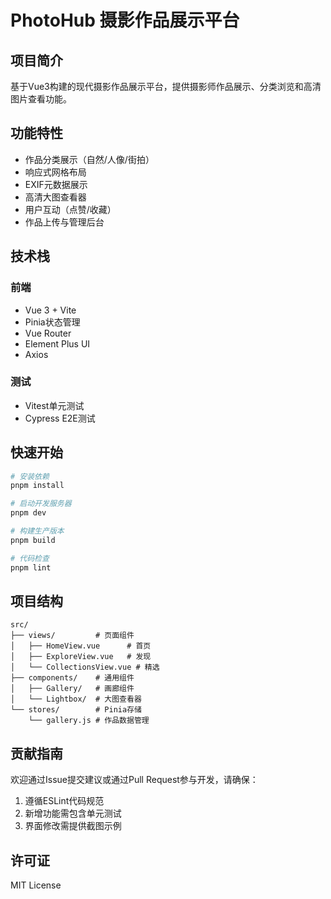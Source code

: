 # PhotoHub 摄影作品展示平台

## 项目简介
基于Vue3构建的现代摄影作品展示平台，提供摄影师作品展示、分类浏览和高清图片查看功能。

## 功能特性
- 作品分类展示（自然/人像/街拍）
- 响应式网格布局
- EXIF元数据展示
- 高清大图查看器
- 用户互动（点赞/收藏）
- 作品上传与管理后台

## 技术栈
### 前端
- Vue 3 + Vite
- Pinia状态管理
- Vue Router
- Element Plus UI
- Axios

### 测试
- Vitest单元测试
- Cypress E2E测试

## 快速开始
```sh
# 安装依赖
pnpm install

# 启动开发服务器
pnpm dev

# 构建生产版本
pnpm build

# 代码检查
pnpm lint
```

## 项目结构
```
src/
├── views/         # 页面组件
│   ├── HomeView.vue      # 首页
│   ├── ExploreView.vue   # 发现
│   └── CollectionsView.vue # 精选
├── components/    # 通用组件
│   ├── Gallery/   # 画廊组件
│   └── Lightbox/  # 大图查看器
└── stores/        # Pinia存储
    └── gallery.js # 作品数据管理
```

## 贡献指南
欢迎通过Issue提交建议或通过Pull Request参与开发，请确保：
1. 遵循ESLint代码规范
2. 新增功能需包含单元测试
3. 界面修改需提供截图示例

## 许可证
MIT License
